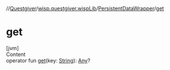 //[Questgiver](../../index.md)/[wisp.questgiver.wispLib](../index.md)/[PersistentDataWrapper](index.md)/[get](get.md)



# get  
[jvm]  
Content  
operator fun [get](get.md)(key: [String](https://kotlinlang.org/api/latest/jvm/stdlib/kotlin/-string/index.html)): [Any](https://kotlinlang.org/api/latest/jvm/stdlib/kotlin/-any/index.html)?  



